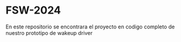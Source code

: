 # FSW-2024
En este repositorio se encontrara  el proyecto en codigo completo de nuestro prototipo de wakeup driver
